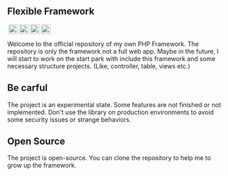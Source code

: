 ## Flexible Framework
<a href="https://creativecommons.org/licenses/by-nc-nd/4.0/" target="_blank" rel="license noopener noreferrer" style="display:inline-block;"><img style="height:22px!important;margin-left:3px;vertical-align:text-bottom;" src="https://mirrors.creativecommons.org/presskit/icons/cc.svg?ref=chooser-v1" alt=""><img style="height:22px!important;margin-left:3px;vertical-align:text-bottom;" src="https://mirrors.creativecommons.org/presskit/icons/by.svg?ref=chooser-v1" alt=""><img style="height:22px!important;margin-left:3px;vertical-align:text-bottom;" src="https://mirrors.creativecommons.org/presskit/icons/nc.svg?ref=chooser-v1" alt=""><img style="height:22px!important;margin-left:3px;vertical-align:text-bottom;" src="https://mirrors.creativecommons.org/presskit/icons/nd.svg?ref=chooser-v1" alt=""></a>

Welcome to the official repository of my own PHP Framework. The repository is only the framework not a full web app.
Maybe in the future, I will start to work on the start park with include this framework and some necessary structure projects. (Like, controller, table, views etc.)

## Be carful
The project is an experimental state. Some features are not finished or not implemented. Don't use the library on
production environments to avoid some security issues or strange behaviors.

## Open Source
The project is open-source. You can clone the repository to help me to grow up the framework.